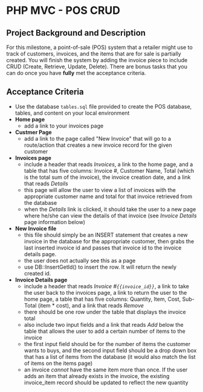 # PHP MVC - POS CRUD

## Project Background and Description

For this milestone, a point-of-sale (POS) system that a retailer might use to track of customers, invoices, and the items that are for sale is partially created. You will finish the system by adding the invoice piece to include CRUD (Create, Retrieve, Update, Delete). There are bonus tasks that you can do once you have **fully** met the acceptance criteria.

## Acceptance Criteria

- Use the database `tables.sql` file provided to create the POS database, tables, and content on your local environment
- **Home page**
	- add a link to your invoices page
- **Custmer Page**
  - add a link to the page called "New Invoice" that will go to a route/action that creates a new invoice record for the given customer
- **Invoices page**
  - include a header that reads *Invoices*, a link to the home page, and a table that has five columns: Invoice #, Customer Name, Total (which is the total sum of the invoice), the invoice creation date, and a link that reads *Details*
  - this page will allow the user to view a list of invoices with the appropriate customer name and total for that invoice retrieved from the database
  - when the *Details* link is clicked, it should take the user to a new page where he/she can view the details of that invoice (see *Invoice Details* page information below)
- **New Invoice file**
  - this file should simply be an INSERT statement that creates a new invoice in the database for the appropriate customer, then grabs the last inserted invoice id and passes that invoice id to the invoice details page.
  - the user does not actually see this as a page
  - use DB::InsertGetId() to insert the row. It will return the newly created id.
- **Invoice Details page**
  - include a header that reads *Invoice #`{{invoice_id}}`*, a link to take the user back to the invoices page, a link to return the user to the home page, a table that has five columns: Quantity, Item, Cost, Sub-Total (item * cost), and a link that reads *Remove*
  - there should be one row under the table that displays the invoice total
  - also include two input fields and a link that reads *Add* below the table that allows the user to add a certain number of items to the invoice
  - the first input field should be for the number of items the customer wants to buys, and the second input field should be a drop down box that has a list of items from the database (it would also match the list of items on the items page)
  - an invoice *cannot* have the same item more than once. If the user adds an item that already exists in the invoice, the existing invoice_item record should be updated to reflect the new quantity
